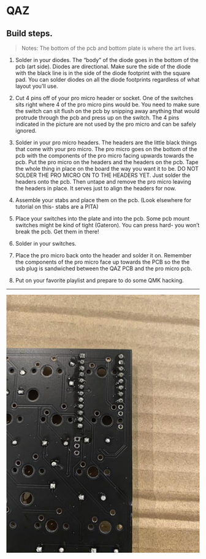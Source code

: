 # QAZ

Build steps. 
---

> Notes: 
    The bottom of the pcb and bottom plate is where the art lives. 


1. Solder in your diodes. The “body” of the diode goes in the bottom of the pcb (art side). Diodes are directional. Make sure the side of the diode with the black line is in the side of the diode footprint with the square pad. You can solder diodes on all the diode footprints regardless of what layout you’ll use. 

2. Cut 4 pins off of your pro micro header or socket. One of the switches sits right where 4 of the pro micro pins would be. You need to make sure the switch can sit flush on the pcb by snipping away anything that would protrude through the pcb and press up on the switch. The 4 pins indicated in the picture are not used by the pro micro and can be safely ignored. 

3. Solder in your pro micro headers. The headers are the little black things that come with your pro micro. The pro micro goes on the bottom of the pcb with the components of the pro micro facing upwards towards the pcb. Put the pro micro on the headers and the headers on the pcb. Tape the whole thing in place on the board the way you want it to be. DO NOT SOLDER THE PRO MICRO ON TO THE HEADERS YET. Just solder the headers onto the pcb. Then untape and remove the pro micro leaving the headers in place. It serves just to align the headers for now. 

4. Assemble your stabs and place them on the pcb. (Look elsewhere for tutorial on this- stabs are a PITA) 

5. Place your switches into the plate and into the pcb. Some pcb mount switches might be kind of tight (Gateron). You can press hard- you won’t break the pcb. Get them in there! 

6. Solder in your switches. 

7. Place the pro micro back onto the header and solder it on. Remember the components of the pro micro face up towards the PCB so the the usb plug is sandwiched between the QAZ PCB and the pro micro pcb. 

8. Put on your favorite playlist and prepare to do some QMK hacking.

---

![pm pins](assets/qaz_build/image0.jpg)
